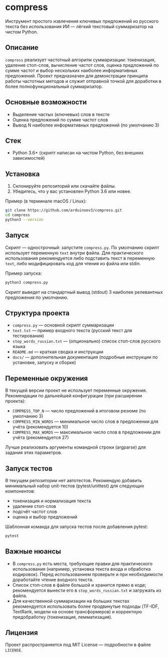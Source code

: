# compress
Инструмент простого извлечения ключевых предложений из русского текста без использования ИИ — лёгкий текстовый суммаризатор на чистом Python.

## Описание

`compress` реализует частотный алгоритм суммаризации: токенизация, удаление стоп-слов, вычисление частот слов, оценка предложений по сумме частот и выбор нескольких наиболее информативных предложений. Проект предназначен для демонстрации принципа работы частотных методов и служит отправной точкой для доработки в более полнофункциональный суммаризатор.

## Основные возможности

- Выделение частых (ключевых) слов в тексте
- Оценка предложений по сумме частот слов
- Вывод N наиболее информативных предложений (по умолчанию 3)

## Стек

- Python 3.6+ (скрипт написан на чистом Python, без внешних зависимостей)

## Установка

1. Склонируйте репозиторий или скачайте файлы.
2. Убедитесь, что у вас установлен Python 3.6 или новее.

Пример (в терминале macOS / Linux):

```bash
git clone https://github.com/arduinoev3/compress.git
cd compress
python3 --version
```

## Запуск

Скрипт — однострочный: запустите `compress.py`. По умолчанию скрипт использует переменную `text` внутри файла. Для практического использования рекомендуется либо подставить текст в переменную `text`, либо модифицировать код для чтения из файла или stdin.

Пример запуска:

```bash
python3 compress.py
```

Скрипт выведет на стандартный вывод (stdout) 3 наиболее релевантных предложения по умолчанию.

## Структура проекта

- `compress.py` — основной скрипт суммаризации
- `text.txt` — пример входного текста (русский текст для тестирования)
- `stop_words_russian.txt` — (опционально) список стоп-слов русского языка
- `README.md` — краткая сводка и инструкции
- `docs/` — дополнительная документация (подробные инструкции по установке, запуску и сборке)

## Переменные окружения

В текущей версии проект не использует переменные окружения.
Рекомендации по дальнейшей конфигурации (при расширении проекта):

- `COMPRESS_TOP_N` — число предложений в итоговом резюме (по умолчанию 3)
- `COMPRESS_MIN_WORDS` — минимальное число слов в предложении для учёта (рекомендуется 10)
- `COMPRESS_MAX_WORDS` — максимальное число слов в предложении для учёта (рекомендуется 27)

Лучше реализовать аргументы командной строки (argparse) для задания этих параметров.

## Запуск тестов

В текущем репозитории нет автотестов. Рекомендую добавить минимальный набор unit-тестов (pytest/unittest) для следующих компонентов:

- токенизация и нормализация текста
- удаление стоп-слов
- подсчёт частот слов
- оценка и выбор предложений

Шаблонная команда для запуска тестов после добавления pytest:

```bash
pytest
```

## Важные нюансы

- В `compress.py` есть места, требующие правки для практического использования (например, установка текста входа и обработка кодировок). Перед использованием проверьте и при необходимости доработайте чтение входного текста.
- Список стоп-слов в файле большой и хранится прямо в коде; рекомендуется вынести его в `stop_words_russian.txt` и загружать из файла.
- Для качественной суммаризации на больших текстах рекомендуется использовать более продвинутые подходы (TF-IDF, TextRank, модели на основе трансформеров) и корректную предобработку (токенизация, лемматизация).

## Лицензия

Проект распространяется под MIT License — подробности в файле `LICENSE`.
